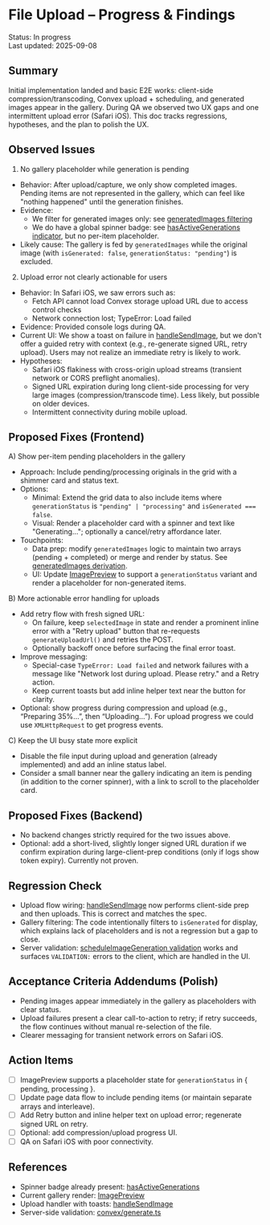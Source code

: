 # File Upload – Progress & Findings

Status: In progress  
Last updated: 2025-09-08

## Summary
Initial implementation landed and basic E2E works: client-side compression/transcoding, Convex upload + scheduling, and generated images appear in the gallery. During QA we observed two UX gaps and one intermittent upload error (Safari iOS). This doc tracks regressions, hypotheses, and the plan to polish the UX.

## Observed Issues

1) No gallery placeholder while generation is pending
- Behavior: After upload/capture, we only show completed images. Pending items are not represented in the gallery, which can feel like "nothing happened" until the generation finishes.
- Evidence:
  - We filter for generated images only: see [generatedImages filtering](file:///Users/ray/workspace/drip-me-out/app/page.tsx#L72-L75)
  - We do have a global spinner badge: see [hasActiveGenerations indicator](file:///Users/ray/workspace/drip-me-out/app/page.tsx#L344-L351), but no per-item placeholder.
- Likely cause: The gallery is fed by `generatedImages` while the original image (with `isGenerated: false`, `generationStatus: "pending"`) is excluded.

2) Upload error not clearly actionable for users
- Behavior: In Safari iOS, we saw errors such as:
  - Fetch API cannot load Convex storage upload URL due to access control checks
  - Network connection lost; TypeError: Load failed
- Evidence: Provided console logs during QA.
- Current UI: We show a toast on failure in [handleSendImage](file:///Users/ray/workspace/drip-me-out/app/page.tsx#L247-L255), but we don't offer a guided retry with context (e.g., re-generate signed URL, retry upload). Users may not realize an immediate retry is likely to work.
- Hypotheses:
  - Safari iOS flakiness with cross-origin upload streams (transient network or CORS preflight anomalies).
  - Signed URL expiration during long client-side processing for very large images (compression/transcode time). Less likely, but possible on older devices.
  - Intermittent connectivity during mobile upload.

## Proposed Fixes (Frontend)

A) Show per-item pending placeholders in the gallery
- Approach: Include pending/processing originals in the grid with a shimmer card and status text.
- Options:
  - Minimal: Extend the grid data to also include items where `generationStatus` is `"pending" | "processing"` and `isGenerated === false`.
  - Visual: Render a placeholder card with a spinner and text like "Generating…"; optionally a cancel/retry affordance later.
- Touchpoints:
  - Data prep: modify `generatedImages` logic to maintain two arrays (pending + completed) or merge and render by status. See [generatedImages derivation](file:///Users/ray/workspace/drip-me-out/app/page.tsx#L72-L75).
  - UI: Update [ImagePreview](file:///Users/ray/workspace/drip-me-out/components/ImagePreview.tsx#L1-L200) to support a `generationStatus` variant and render a placeholder for non-generated items.

B) More actionable error handling for uploads
- Add retry flow with fresh signed URL:
  - On failure, keep `selectedImage` in state and render a prominent inline error with a "Retry upload" button that re-requests `generateUploadUrl()` and retries the POST.
  - Optionally backoff once before surfacing the final error toast.
- Improve messaging:
  - Special-case `TypeError: Load failed` and network failures with a message like "Network lost during upload. Please retry." and a Retry action.
  - Keep current toasts but add inline helper text near the button for clarity.
- Optional: show progress during compression and upload (e.g., “Preparing 35%…”, then “Uploading…”). For upload progress we could use `XMLHttpRequest` to get progress events.

C) Keep the UI busy state more explicit
- Disable the file input during upload and generation (already implemented) and add an inline status label.
- Consider a small banner near the gallery indicating an item is pending (in addition to the corner spinner), with a link to scroll to the placeholder card.

## Proposed Fixes (Backend)

- No backend changes strictly required for the two issues above.
- Optional: add a short-lived, slightly longer signed URL duration if we confirm expiration during large-client-prep conditions (only if logs show token expiry). Currently not proven.

## Regression Check

- Upload flow wiring: [handleSendImage](file:///Users/ray/workspace/drip-me-out/app/page.tsx#L187-L246) now performs client-side prep and then uploads. This is correct and matches the spec.
- Gallery filtering: The code intentionally filters to `isGenerated` for display, which explains lack of placeholders and is not a regression but a gap to close.
- Server validation: [scheduleImageGeneration validation](file:///Users/ray/workspace/drip-me-out/convex/generate.ts#L89-L102) works and surfaces `VALIDATION:` errors to the client, which are handled in the UI.

## Acceptance Criteria Addendums (Polish)

- Pending images appear immediately in the gallery as placeholders with clear status.
- Upload failures present a clear call-to-action to retry; if retry succeeds, the flow continues without manual re-selection of the file.
- Clearer messaging for transient network errors on Safari iOS.

## Action Items

- [ ] ImagePreview supports a placeholder state for `generationStatus` in { pending, processing }.
- [ ] Update page data flow to include pending items (or maintain separate arrays and interleave).
- [ ] Add Retry button and inline helper text on upload error; regenerate signed URL on retry.
- [ ] Optional: add compression/upload progress UI.
- [ ] QA on Safari iOS with poor connectivity.

## References
- Spinner badge already present: [hasActiveGenerations](file:///Users/ray/workspace/drip-me-out/app/page.tsx#L344-L351)
- Current gallery render: [ImagePreview](file:///Users/ray/workspace/drip-me-out/components/ImagePreview.tsx#L1-L200)
- Upload handler with toasts: [handleSendImage](file:///Users/ray/workspace/drip-me-out/app/page.tsx#L187-L256)
- Server-side validation: [convex/generate.ts](file:///Users/ray/workspace/drip-me-out/convex/generate.ts#L89-L102)
